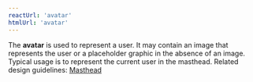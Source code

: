 ```yaml
---
reactUrl: 'avatar'
htmlUrl: 'avatar'
---
```

The **avatar** is used to represent a user. It may contain an image that represents the user or a placeholder graphic in the absence of an image. Typical usage is to represent the current user in the masthead. Related design guidelines: [Masthead](/design-guidelines/usage-and-behavior/masthead)
